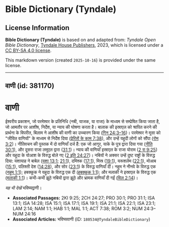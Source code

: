 # Bible Dictionary (Tyndale)

## License Information

**Bible Dictionary (Tyndale)** is based on and adapted from: _Tyndale Open Bible Dictionary_, [Tyndale House Publishers](https://tyndaleopenresources.com/), 2023, which is licensed under a [CC BY-SA 4.0 license](https://creativecommons.org/licenses/by-sa/4.0/legalcode.en).

This markdown version (created `2025-10-16`) is provided under the same license.



--------------------------------

## वाणी (id: 381170)

वाणी
====

ईश्वरीय प्रकाशन, जो परमेश्वर के प्रतिनिधि (नबी, याजक, या राजा) के माध्यम से सम्प्रेषित किया जाता है, जो आमतौर पर आशीष, निर्देश, या न्याय की घोषणा करता है। बालाक की इस्राएल को श्रापित करने की प्रार्थना के विपरीत, बिलाम ने आशीष की वाणी का उच्चारण किया ([गिन 24:3–16](https://ref.ly/Num24:3-Num24:16))। परमेश्वर ने मूसा को "जीवित वाणियों" के माध्यम से निर्देश दिया ([प्रेरितों के काम 7:38](https://ref.ly/Acts7:38)), और उन्हें यहूदी लोगों को सौंपा ([रोम 3:2](https://ref.ly/Rom3:2))। नीतिवचन की पुस्तक में दो वाणियाँ दर्ज हैं: एक जो आगूर, याके के पुत्र द्वारा दिया गया ([नीति 30:1](https://ref.ly/Prov30:1)), और दूसरा राजा लमूएल द्वारा ([31:1](https://ref.ly/Prov31:1))। न्याय की वाणियाँ इस्राएल के राजा योराम ([2 रा 9:25](https://ref.ly/2Kgs9:25)) और यहूदा के योआश के विरुद्ध बोले गए ([2 इति 24:27](https://ref.ly/2Chr24:27))। नबियों ने अक्सर उन्हें दुष्ट राष्ट्रों के विरुद्ध दिया: यशायाह ने बाबेल ([यशा 13:1](https://ref.ly/Isa13:1); [21:1](https://ref.ly/Isa21:1)), दमिश्क ([17:1](https://ref.ly/Isa17:1)), मिस्र ([19:1](https://ref.ly/Isa19:1)), यरूशलेम ([22:1](https://ref.ly/Isa22:1)), मोआब ([15:1](https://ref.ly/Isa15:1)), पलिश्ती देश ([14:28](https://ref.ly/Isa14:28)), और सोर ([23:1](https://ref.ly/Isa23:1)) के विरुद्ध वाणियाँ दीं। नहूम ने नीनवे के विरुद्ध एक ([नहूम 1:1](https://ref.ly/Nah1:1)); हबक्कूक ने यहूदा के विरुद्ध एक दी ([हबक्कूक 1:1](https://ref.ly/Hab1:1)); और मलाकी ने इस्राएल के विरुद्ध एक ([मलाकी 1:1](https://ref.ly/Mal1:1))। कभी\-कभी झूठे नबियों द्वारा झूठे और भ्रामक वाणियाँ दी गईं ([विल 2:14](https://ref.ly/Lam2:14))। 

*यह भी देखें* भविष्यद्वाणी।

* **Associated Passages:** 2KI 9:25; 2CH 24:27; PRO 30:1; PRO 31:1; ISA 13:1; ISA 14:28; ISA 15:1; ISA 17:1; ISA 19:1; ISA 21:1; ISA 22:1; ISA 23:1; LAM 2:14; NAM 1:1; HAB 1:1; MAL 1:1; ACT 7:38; ROM 3:2; NUM 24:3–NUM 24:16
* **Associated Articles:** भविष्यवाणी (ID: `180534@TyndaleBibleDictionary`)

